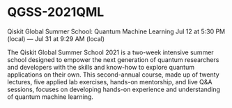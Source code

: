 # QGSS-2021QML
 Qiskit Global Summer School: Quantum Machine Learning  Jul 12 at 5:30 PM (local) — Jul 31 at 9:29 AM (local) 

The Qiskit Global Summer School 2021 is a two-week intensive summer school designed to empower the next generation of quantum researchers and developers with the skills and know-how to explore quantum applications on their own. This second-annual course, made up of twenty lectures, five applied lab exercises, hands-on mentorship, and live Q&A sessions, focuses on developing hands-on experience and understanding of quantum machine learning. 
